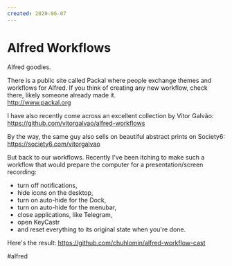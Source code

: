 ```yaml
---
created: 2020-06-07
---
```


# Alfred Workflows

Alfred goodies.

There is a public site called Packal where people exchange themes and workflows for Alfred. If you think of creating any new workflow, check there, likely someone already made it.  
http://www.packal.org

I have also recently come across an excellent collection by Vítor Galvão:  
https://github.com/vitorgalvao/alfred-workflows

By the way, the same guy also sells on beautiful abstract prints on Society6:  
https://society6.com/vitorgalvao

But back to our workflows. Recently I've been itching to make such a workflow that would prepare the computer for a presentation/screen recording:

- turn off notifications,
- hide icons on the desktop,
- turn on auto-hide for the Dock,
- turn on auto-hide for the menubar,
- close applications, like Telegram,
- open KeyCastr
- and reset everything to its original state when you're done. 

Here's the result:
https://github.com/chuhlomin/alfred-workflow-cast

#alfred
